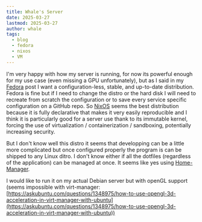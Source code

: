 ```yaml
---
title: Whale's Server
date: 2025-03-27
lastmod: 2025-03-27
author: whale
tags:
  - blog
  - fedora
  - nixos
  - VM
---
```

I'm very happy with how my server is running, for now its powerful enough for my use case (even missing a GPU unfortunately), but as I said in my [Fedora](/content/posts/Fedora.md) post I want a configuration-less, stable, and up-to-date distribution. Fedora is fine but if I need to change the distro or the hard disk I will need to recreate from scratch the configuration or to save every service specific configuration on a GitHub repo. So [NixOS]() seems the best distribution because it is fully declarative that makes it very easily reproducible and I think it is particularly good for a server use thank to its immutable kernel, forcing the use of virtualization / containerization / sandboxing, potentially increasing security.

But I don't know well this distro it seems that developping can be a little more complicated but once configured properly the program is can be shipped to any Linux ditro. I don't know either if all the dotfiles (regardless of the application) can be managed at once. It seems like yes using [Home-Manager](https://nixos.wiki/wiki/Home_Manager).

I would like to run it on my actual Debian server but with openGL support (seems impossible with virt-manager: [https://askubuntu.com/questions/1348975/how-to-use-opengl-3d-acceleration-in-virt-manager-with-ubuntu](https://askubuntu.com/questions/1348975/how-to-use-opengl-3d-acceleration-in-virt-manager-with-ubuntu))
